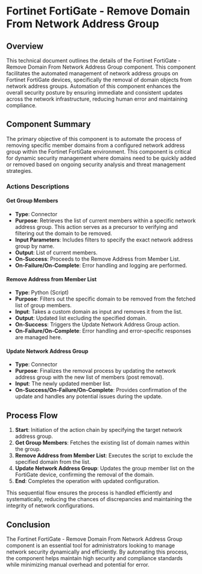 # Fortinet FortiGate - Remove Domain From Network Address Group

## Overview
This technical document outlines the details of the Fortinet FortiGate - Remove Domain From Network Address Group component. This component facilitates the automated management of network address groups on Fortinet FortiGate devices, specifically the removal of domain objects from network address groups. Automation of this component enhances the overall security posture by ensuring immediate and consistent updates across the network infrastructure, reducing human error and maintaining compliance.

## Component Summary
The primary objective of this component is to automate the process of removing specific member domains from a configured network address group within the Fortinet FortiGate environment. This component is critical for dynamic security management where domains need to be quickly added or removed based on ongoing security analysis and threat management strategies.

### Actions Descriptions

#### Get Group Members
- **Type**: Connector
- **Purpose**: Retrieves the list of current members within a specific network address group. This action serves as a precursor to verifying and filtering out the domain to be removed.
- **Input Parameters**: Includes filters to specify the exact network address group by name.
- **Output**: List of current members.
- **On-Success**: Proceeds to the Remove Address from Member List.
- **On-Failure/On-Complete**: Error handling and logging are performed.

#### Remove Address from Member List
- **Type**: Python (Script)
- **Purpose**: Filters out the specific domain to be removed from the fetched list of group members.
- **Input**: Takes a custom domain as input and removes it from the list.
- **Output**: Updated list excluding the specified domain.
- **On-Success**: Triggers the Update Network Address Group action.
- **On-Failure/On-Complete**: Error handling and error-specific responses are managed here.

#### Update Network Address Group
- **Type**: Connector
- **Purpose**: Finalizes the removal process by updating the network address group with the new list of members (post removal).
- **Input**: The newly updated member list.
- **On-Success/On-Failure/On-Complete**: Provides confirmation of the update and handles any potential issues during the update.

## Process Flow
1. **Start**: Initiation of the action chain by specifying the target network address group.
2. **Get Group Members**: Fetches the existing list of domain names within the group.
3. **Remove Address from Member List**: Executes the script to exclude the specified domain from the list.
4. **Update Network Address Group**: Updates the group member list on the FortiGate device, confirming the removal of the domain.
5. **End**: Completes the operation with updated configuration.

This sequential flow ensures the process is handled efficiently and systematically, reducing the chances of discrepancies and maintaining the integrity of network configurations.

## Conclusion
The Fortinet FortiGate - Remove Domain From Network Address Group component is an essential tool for administrators looking to manage network security dynamically and efficiently. By automating this process, the component helps maintain high security and compliance standards while minimizing manual overhead and potential for error.

